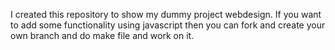 I created this repository to show my dummy project webdesign.
If you want to add some functionality using javascript then you can fork and create your own branch and do make file and work on it.
